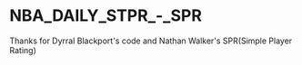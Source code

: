 # NBA_DAILY_STPR_-_SPR
Thanks for Dyrral Blackport's code and Nathan Walker's SPR(Simple Player Rating)
